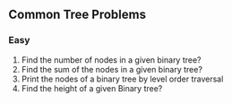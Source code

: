 ## Common Tree Problems

### Easy
1. Find the number of nodes in a given binary tree?
2. Find the sum of the nodes in a given binary tree?
3. Print the nodes of a binary tree by level order traversal
4. Find the height of a given Binary tree?